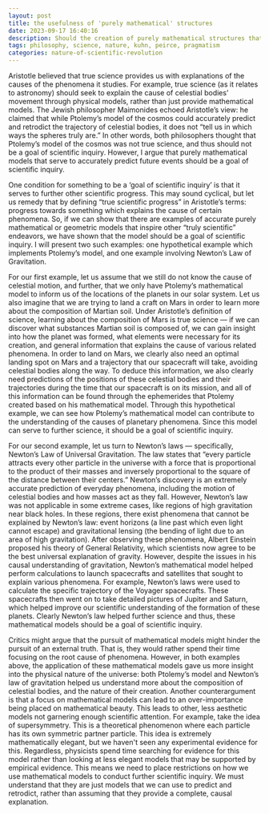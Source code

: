 ```yaml
---
layout: post
title: the usefulness of 'purely mathematical' structures
date: 2023-09-17 16:40:16
description: Should the creation of purely mathematical structures that don’t claim to be accurate models of the physical world (like Ptolemy’s model) but which nonetheless serve as effective calculating instruments for predicting future events be a goal of scientific inquiry?
tags: philosophy, science, nature, kuhn, peirce, pragmatism
categories: nature-of-scientific-revolution
---
```


Aristotle believed that true science provides us with explanations of the causes of the phenomena it studies. For example, true science (as it relates to astronomy) should seek to explain the cause of celestial bodies’ movement through physical models, rather than just provide mathematical models. The Jewish philosopher Maimonides echoed Aristotle’s view: he claimed that while Ptolemy’s model of the cosmos could accurately predict and retrodict the trajectory of celestial bodies, it does not “tell us in which ways the spheres truly are.” In other words, both philosophers thought that Ptolemy’s model of the cosmos was not true science, and thus should not be a goal of scientific inquiry. However, I argue that purely mathematical models that serve to accurately predict future events should be a goal of scientific inquiry.

One condition for something to be a ‘goal of scientific inquiry’ is that it serves to further other scientific progress. This may sound cyclical, but let us remedy that by defining “true scientific progress” in Aristotle’s terms: progress towards something which explains the cause of certain phenomena. So, if we can show that there are examples of accurate purely mathematical or geometric models that inspire other “truly scientific” endeavors, we have shown that the model should be a goal of scientific inquiry. I will present two such examples: one hypothetical example which implements Ptolemy’s model, and one example involving Newton’s Law of Gravitation.

For our first example, let us assume that we still do not know the cause of celestial motion, and further, that we only have Ptolemy’s mathematical model to inform us of the locations of the planets in our solar system. Let us also imagine that we are trying to land a craft on Mars in order to learn more about the composition of Martian soil. Under Aristotle’s definition of science, learning about the composition of Mars is true science — if we can discover what substances Martian soil is composed of, we can gain insight into how the planet was formed, what elements were necessary for its creation, and general information that explains the cause of various related phenomena. In order to land on Mars, we clearly also need an optimal landing spot on Mars and a trajectory that our spacecraft will take, avoiding celestial bodies along the way. To deduce this information, we also clearly need predictions of the positions of these celestial bodies and their trajectories during the time that our spacecraft is on its mission, and all of this information can be found through the ephemerides that Ptolemy created based on his mathematical model. Through this hypothetical example, we can see how Ptolemy’s mathematical model can contribute to the understanding of the causes of planetary phenomena. Since this model can serve to further science, it should be a goal of scientific inquiry.

For our second example, let us turn to Newton’s laws — specifically, Newton’s Law of Universal Gravitation. The law states that “every particle attracts every other particle in the universe with a force that is proportional to the product of their masses and inversely proportional to the square of the distance between their centers.” Newton’s discovery is an extremely accurate prediction of everyday phenomena, including the motion of celestial bodies and how masses act as they fall. However, Newton’s law was not applicable in some extreme cases, like regions of high gravitation near black holes. In these regions, there exist phenomena that cannot be explained by Newton’s law: event horizons (a line past which even light cannot escape) and gravitational lensing (the bending of light due to an area of high gravitation). After observing these phenomena, Albert Einstein proposed his theory of General Relativity, which scientists now agree to be the best universal explanation of gravity. However, despite the issues in his causal understanding of gravitation, Newton’s mathematical model helped perform calculations to launch spacecrafts and satellites that sought to explain various phenomena. For example, Newton’s laws were used to calculate the specific trajectory of the Voyager spacecrafts. These spacecrafts then went on to take detailed pictures of Jupiter and Saturn, which helped improve our scientific understanding of the formation of these planets. Clearly Newton’s law helped further science and thus, these mathematical models should be a goal of scientific inquiry.

Critics might argue that the pursuit of mathematical models might hinder the pursuit of an external truth. That is, they would rather spend their time focusing on the root cause of phenomena. However, in both examples above, the application of these mathematical models gave us more insight into the physical nature of the universe: both Ptolemy’s model and Newton’s law of gravitation helped us understand more about the composition of celestial bodies, and the nature of their creation. Another counterargument is that a focus on mathematical models can lead to an over-importance being placed on mathematical beauty. This leads to other, less aesthetic models not garnering enough scientific attention. For example, take the idea of supersymmetry. This is a theoretical phenomenon where each particle has its own symmetric partner particle. This idea is extremely mathematically elegant, but we haven't seen any experimental evidence for this. Regardless, physicists spend time searching for evidence for this model rather than looking at less elegant models that may be supported by empirical evidence. This means we need to place restrictions on how we use mathematical models to conduct further scientific inquiry. We must understand that they are just models that we can use to predict and retrodict, rather than assuming that they provide a complete, causal explanation.
